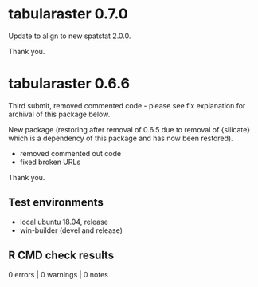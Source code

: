 # tabularaster 0.7.0

Update to align to new spatstat 2.0.0. 

Thank you. 



# tabularaster 0.6.6

Third submit, removed commented code - please see fix explanation for archival of this package below. 

New package (restoring after removal of 0.6.5 due to removal of {silicate} which is
 a dependency of this package and has now been restored). 

* removed commented out code 
* fixed broken URLs

Thank you. 

## Test environments

* local ubuntu 18.04, release
* win-builder (devel and release)

## R CMD check results

0 errors | 0 warnings | 0 notes




